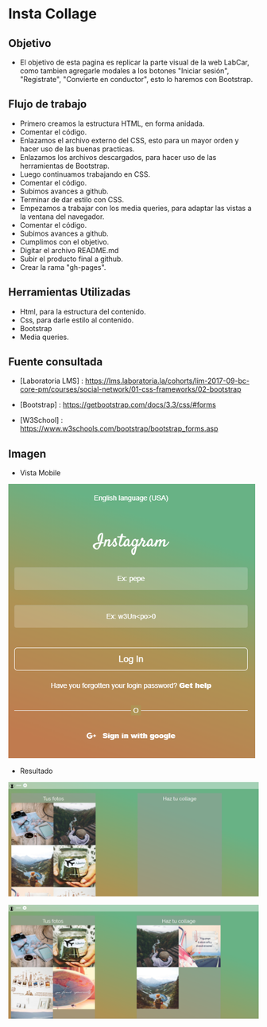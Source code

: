 # Insta Collage

## Objetivo

- El objetivo de esta pagina es replicar la parte visual de la web LabCar, como tambien agregarle modales a los botones "Iniciar sesión", "Registrate", "Convierte en conductor", esto lo haremos con Bootstrap.

## Flujo de trabajo

- Primero creamos la estructura HTML, en forma anidada.
- Comentar el código.
- Enlazamos el archivo externo del CSS, esto para un mayor orden y hacer uso de las buenas practicas.
- Enlazamos los archivos descargados, para hacer uso de las herramientas de Bootstrap.
- Luego continuamos trabajando en CSS.
- Comentar el código.
- Subimos avances a github.
- Terminar de dar estilo con CSS.
- Empezamos a trabajar con los media queries, para adaptar las vistas a la ventana del navegador.
- Comentar el código.
- Subimos avances a github.
- Cumplimos con el objetivo.
- Digitar el archivo README.md
- Subir el producto final a github.
- Crear la rama "gh-pages".

## Herramientas Utilizadas

- Html, para la estructura del contenido.
- Css, para darle estilo al contenido.
- Bootstrap
- Media queries.

## Fuente consultada

- [Laboratoria LMS] : https://lms.laboratoria.la/cohorts/lim-2017-09-bc-core-pm/courses/social-network/01-css-frameworks/02-bootstrap

- [Bootstrap] : https://getbootstrap.com/docs/3.3/css/#forms

- [W3School] : https://www.w3schools.com/bootstrap/bootstrap_forms.asp

## Imagen

- Vista Mobile

![LabCar](assets/images/layout.PNG)

- Resultado

![LabCar](assets/images/layout1.PNG)

![LabCar](assets/images/layout2.PNG)
